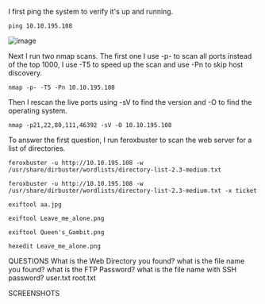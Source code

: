 I first ping the system to verify it's up and running. 
```
ping 10.10.195.108
```
![image](https://github.com/user-attachments/assets/064ab265-36c3-470c-a3c3-7bc8b6554c50)

Next I run two nmap scans. The first one I use -p- to scan all ports instead of the top 1000, I use -T5 to speed up the scan and use -Pn to skip host discovery. 
```
nmap -p- -T5 -Pn 10.10.195.108
```
Then I rescan the live ports using -sV to find the version and -O to find the operating system. 
```
nmap -p21,22,80,111,46392 -sV -O 10.10.195.108
```
To answer the first question, I run feroxbuster to scan the web server for a list of directories. 
```
feroxbuster -u http://10.10.195.108 -w /usr/share/dirbuster/wordlists/directory-list-2.3-medium.txt
```

```
feroxbuster -u http://10.10.195.108 -w /usr/share/dirbuster/wordlists/directory-list-2.3-medium.txt -x ticket
```

```
exiftool aa.jpg
```

```
exiftool Leave_me_alone.png
```

```
exiftool Queen's_Gambit.png
```

```
hexedit Leave_me_alone.png
```

QUESTIONS
What is the Web Directory you found?
what is the file name you found?
what is the FTP Password?
what is the file name with SSH password?
user.txt
root.txt

SCREENSHOTS

